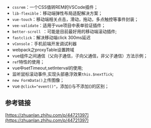 - `cssrem`：一个CSS值转REM的VSCode插件；
- `lib-flexible`：移动端弹性布局适配解决方案；
- `vue-touch`：移动端相关点击，滑动，拖动，多点触控等事件封装；
- `vee-validate`：适用于vue项目中表单验证插件；
- `better-scroll `：可能是目前最好用的移动端滚动插件;
- `fastclick`：解决移动端click 300ms延迟
- `vConsole`：手机前端开发调试利器
- webpack之proxyTable设置跨域
- vue组件之间通信（父向子通信，子向父通信，非父子通信）方法示例；
- `ref`特性的使用；
- vue中setTimeout,setInterval的使用;
- 监听鼠标滚动事件,实现头部悬浮效果`this.$nextTick`;
- `new FormData()`上传图像；
- vue `@click="event()"`，添加()与不添加()的区别；


## 参考链接
[https://zhuanlan.zhihu.com/p/44721397](https://zhuanlan.zhihu.com/p/44721397)
